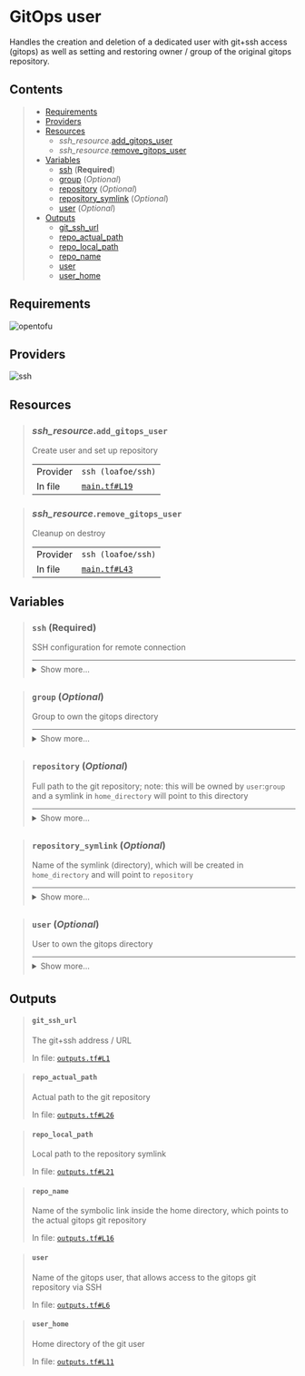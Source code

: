 # GitOps user

Handles the creation and deletion of a dedicated user with git+ssh access (gitops)
as well as setting and restoring owner / group of the original gitops repository.

## Contents

<blockquote><!-- contents:start -->

- [Requirements](#requirements)
- [Providers](#providers)
- [Resources](#resources)
  - _ssh_resource_.[add_gitops_user](#ssh_resourceadd_gitops_user)
  - _ssh_resource_.[remove_gitops_user](#ssh_resourceremove_gitops_user)
- [Variables](#variables)
  - [ssh](#ssh-required) (**Required**)
  - [group](#group-optional) (*Optional*)
  - [repository](#repository-optional) (*Optional*)
  - [repository_symlink](#repository_symlink-optional) (*Optional*)
  - [user](#user-optional) (*Optional*)
- [Outputs](#outputs)
  - [git_ssh_url](#git_ssh_url)
  - [repo_actual_path](#repo_actual_path)
  - [repo_local_path](#repo_local_path)
  - [repo_name](#repo_name)
  - [user](#user)
  - [user_home](#user_home)
</blockquote><!-- contents:end -->

## Requirements
![opentofu](https://img.shields.io/badge/OpenTofu->=1.10.5-d3287d?logo=opentofu)

## Providers
  
![ssh](https://img.shields.io/badge/ssh--4fa4f9)

## Resources
  
<blockquote><!-- resource:"ssh_resource.add_gitops_user":start -->

### _ssh_resource_.`add_gitops_user`

Create user and set up repository
  <table>
    <tr>
      <td>Provider</td>
      <td><code>ssh (loafoe/ssh)</code></td>
    </tr>
    <tr>
      <td>In file</td>
      <td><a href="./main.tf#L19"><code>main.tf#L19</code></a></td>
    </tr>
  </table>
</blockquote><!-- resource:"ssh_resource.add_gitops_user":end -->
<blockquote><!-- resource:"ssh_resource.remove_gitops_user":start -->

### _ssh_resource_.`remove_gitops_user`

Cleanup on destroy
  <table>
    <tr>
      <td>Provider</td>
      <td><code>ssh (loafoe/ssh)</code></td>
    </tr>
    <tr>
      <td>In file</td>
      <td><a href="./main.tf#L43"><code>main.tf#L43</code></a></td>
    </tr>
  </table>
</blockquote><!-- resource:"ssh_resource.remove_gitops_user":end -->

## Variables
  
<blockquote><!-- variable:"ssh":start -->

### `ssh` (**Required**)

SSH configuration for remote connection

<details style="border-top-color: inherit; border-top-width: 0.1em; border-top-style: solid; padding-top: 0.5em; padding-bottom: 0.5em;">
  <summary>Show more...</summary>

  **Type**:
  ```hcl
  object({
    host    = string
    user    = string
    id_file = optional(string, "~/.ssh/id_rsa")
  })
  ```
  In file: <a href="./variables.tf#L1"><code>variables.tf#L1</code></a>

</details>
</blockquote><!-- variable:"ssh":end -->
<blockquote><!-- variable:"group":start -->

### `group` (*Optional*)

Group to own the gitops directory

<details style="border-top-color: inherit; border-top-width: 0.1em; border-top-style: solid; padding-top: 0.5em; padding-bottom: 0.5em;">
  <summary>Show more...</summary>

  **Type**:
  ```hcl
  string
  ```
  **Default**:
  ```json
  "gitops"
  ```
  In file: <a href="./variables.tf#L21"><code>variables.tf#L21</code></a>

</details>
</blockquote><!-- variable:"group":end -->
<blockquote><!-- variable:"repository":start -->

### `repository` (*Optional*)

Full path to the git repository; note: this will be owned by `user`:`group` and a symlink in `home_directory` will point to this directory

<details style="border-top-color: inherit; border-top-width: 0.1em; border-top-style: solid; padding-top: 0.5em; padding-bottom: 0.5em;">
  <summary>Show more...</summary>

  **Type**:
  ```hcl
  string
  ```
  **Default**:
  ```json
  "/mnt/storage/gitops"
  ```
  In file: <a href="./variables.tf#L28"><code>variables.tf#L28</code></a>

</details>
</blockquote><!-- variable:"repository":end -->
<blockquote><!-- variable:"repository_symlink":start -->

### `repository_symlink` (*Optional*)

Name of the symlink (directory), which will be created in `home_directory` and will point to `repository`

<details style="border-top-color: inherit; border-top-width: 0.1em; border-top-style: solid; padding-top: 0.5em; padding-bottom: 0.5em;">
  <summary>Show more...</summary>

  **Type**:
  ```hcl
  string
  ```
  **Default**:
  ```json
  "gitops"
  ```
  In file: <a href="./variables.tf#L35"><code>variables.tf#L35</code></a>

</details>
</blockquote><!-- variable:"repository_symlink":end -->
<blockquote><!-- variable:"user":start -->

### `user` (*Optional*)

User to own the gitops directory

<details style="border-top-color: inherit; border-top-width: 0.1em; border-top-style: solid; padding-top: 0.5em; padding-bottom: 0.5em;">
  <summary>Show more...</summary>

  **Type**:
  ```hcl
  string
  ```
  **Default**:
  ```json
  "gitops"
  ```
  In file: <a href="./variables.tf#L14"><code>variables.tf#L14</code></a>

</details>
</blockquote><!-- variable:"user":end -->

## Outputs
  
<blockquote><!-- output:"git_ssh_url":start -->

#### `git_ssh_url`

The git+ssh address / URL

In file: <a href="./outputs.tf#L1"><code>outputs.tf#L1</code></a>
</blockquote><!-- output:"git_ssh_url":end -->
<blockquote><!-- output:"repo_actual_path":start -->

#### `repo_actual_path`

Actual path to the git repository

In file: <a href="./outputs.tf#L26"><code>outputs.tf#L26</code></a>
</blockquote><!-- output:"repo_actual_path":end -->
<blockquote><!-- output:"repo_local_path":start -->

#### `repo_local_path`

Local path to the repository symlink

In file: <a href="./outputs.tf#L21"><code>outputs.tf#L21</code></a>
</blockquote><!-- output:"repo_local_path":end -->
<blockquote><!-- output:"repo_name":start -->

#### `repo_name`

Name of the symbolic link inside the home directory, which points to the actual gitops git repository

In file: <a href="./outputs.tf#L16"><code>outputs.tf#L16</code></a>
</blockquote><!-- output:"repo_name":end -->
<blockquote><!-- output:"user":start -->

#### `user`

Name of the gitops user, that allows access to the gitops git repository via SSH

In file: <a href="./outputs.tf#L6"><code>outputs.tf#L6</code></a>
</blockquote><!-- output:"user":end -->
<blockquote><!-- output:"user_home":start -->

#### `user_home`

Home directory of the git user

In file: <a href="./outputs.tf#L11"><code>outputs.tf#L11</code></a>
</blockquote><!-- output:"user_home":end -->